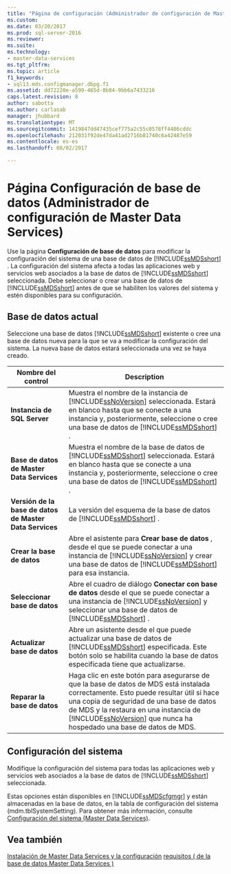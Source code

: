 ```yaml
---
title: "Página de configuración (Administrador de configuración de Master Data Services) de la base de datos | Documentos de Microsoft"
ms.custom: 
ms.date: 03/20/2017
ms.prod: sql-server-2016
ms.reviewer: 
ms.suite: 
ms.technology:
- master-data-services
ms.tgt_pltfrm: 
ms.topic: article
f1_keywords:
- sql13.mds.configmanager.dbpg.f1
ms.assetid: dd72220e-a599-465d-8b84-9bb6a7433216
caps.latest.revision: 8
author: sabotta
ms.author: carlasab
manager: jhubbard
ms.translationtype: MT
ms.sourcegitcommit: 1419847dd47435cef775a2c55c0578ff4406cddc
ms.openlocfilehash: 212031f92de47da41ad2716b81740c6a42487e59
ms.contentlocale: es-es
ms.lasthandoff: 08/02/2017

---
```

# <a name="database-configuration-page-master-data-services-configuration-manager"></a>Página Configuración de base de datos (Administrador de configuración de Master Data Services)
  Use la página **Configuración de base de datos** para modificar la configuración del sistema de una base de datos de [!INCLUDE[ssMDSshort](../includes/ssmdsshort-md.md)] . La configuración del sistema afecta a todas las aplicaciones web y servicios web asociados a la base de datos de [!INCLUDE[ssMDSshort](../includes/ssmdsshort-md.md)] seleccionada. Debe seleccionar o crear una base de datos de [!INCLUDE[ssMDSshort](../includes/ssmdsshort-md.md)] antes de que se habiliten los valores del sistema y estén disponibles para su configuración.  
  
## <a name="current-database"></a>Base de datos actual  
 Seleccione una base de datos [!INCLUDE[ssMDSshort](../includes/ssmdsshort-md.md)] existente o cree una base de datos nueva para la que se va a modificar la configuración del sistema. La nueva base de datos estará seleccionada una vez se haya creado.  
  
|Nombre del control|Description|  
|------------------|-----------------|  
|**Instancia de SQL Server**|Muestra el nombre de la instancia de [!INCLUDE[ssNoVersion](../includes/ssnoversion-md.md)] seleccionada. Estará en blanco hasta que se conecte a una instancia y, posteriormente, seleccione o cree una base de datos de [!INCLUDE[ssMDSshort](../includes/ssmdsshort-md.md)] .|  
|**Base de datos de Master Data Services**|Muestra el nombre de la base de datos de [!INCLUDE[ssMDSshort](../includes/ssmdsshort-md.md)] seleccionada. Estará en blanco hasta que se conecte a una instancia y, posteriormente, seleccione o cree una base de datos de [!INCLUDE[ssMDSshort](../includes/ssmdsshort-md.md)] .|  
|**Versión de la base de datos de Master Data Services**|La versión del esquema de la base de datos de [!INCLUDE[ssMDSshort](../includes/ssmdsshort-md.md)] .|  
|**Crear la base de datos**|Abre el asistente para **Crear base de datos** , desde el que se puede conectar a una instancia de [!INCLUDE[ssNoVersion](../includes/ssnoversion-md.md)] y crear una base de datos de [!INCLUDE[ssMDSshort](../includes/ssmdsshort-md.md)] para esa instancia.|  
|**Seleccionar base de datos**|Abre el cuadro de diálogo **Conectar con base de datos** desde el que se puede conectar a una instancia de [!INCLUDE[ssNoVersion](../includes/ssnoversion-md.md)] y seleccionar una base de datos de [!INCLUDE[ssMDSshort](../includes/ssmdsshort-md.md)] .|  
|**Actualizar base de datos**|Abre un asistente desde el que puede actualizar una base de datos de [!INCLUDE[ssMDSshort](../includes/ssmdsshort-md.md)] especificada. Este botón solo se habilita cuando la base de datos especificada tiene que actualizarse.|  
|**Reparar la base de datos**|Haga clic en este botón para asegurarse de que la base de datos de MDS está instalada correctamente. Esto puede resultar útil si hace una copia de seguridad de una base de datos de MDS y la restaura en una instancia de [!INCLUDE[ssNoVersion](../includes/ssnoversion-md.md)] que nunca ha hospedado una base de datos de MDS.|  
  
## <a name="system-settings"></a>Configuración del sistema  
 Modifique la configuración del sistema para todas las aplicaciones web y servicios web asociados a la base de datos de [!INCLUDE[ssMDSshort](../includes/ssmdsshort-md.md)] seleccionada.  
  
 Estas opciones están disponibles en [!INCLUDE[ssMDScfgmgr](../includes/ssmdscfgmgr-md.md)] y están almacenadas en la base de datos, en la tabla de configuración del sistema (mdm.tblSystemSetting). Para obtener más información, consulte [Configuración del sistema &#40;Master Data Services&#41;](../master-data-services/system-settings-master-data-services.md).  
  
## <a name="see-also"></a>Vea también  
[Instalación de Master Data Services y la configuración](../master-data-services/master-data-services-installation-and-configuration.md) [requisitos &#40; de la base de datos Master Data Services &#41;](../master-data-services/install-windows/database-requirements-master-data-services.md)  
  
  
